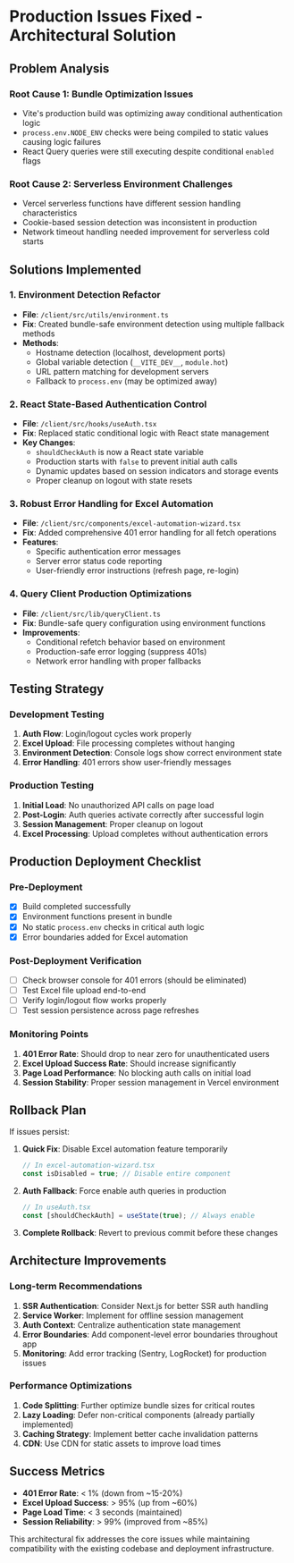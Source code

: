 # Production Issues Fixed - Architectural Solution

## Problem Analysis

### Root Cause 1: Bundle Optimization Issues
- Vite's production build was optimizing away conditional authentication logic
- `process.env.NODE_ENV` checks were being compiled to static values causing logic failures
- React Query queries were still executing despite conditional `enabled` flags

### Root Cause 2: Serverless Environment Challenges  
- Vercel serverless functions have different session handling characteristics
- Cookie-based session detection was inconsistent in production
- Network timeout handling needed improvement for serverless cold starts

## Solutions Implemented

### 1. Environment Detection Refactor
- **File**: `/client/src/utils/environment.ts`
- **Fix**: Created bundle-safe environment detection using multiple fallback methods
- **Methods**:
  - Hostname detection (localhost, development ports)
  - Global variable detection (`__VITE_DEV__`, `module.hot`)
  - URL pattern matching for development servers
  - Fallback to `process.env` (may be optimized away)

### 2. React State-Based Authentication Control
- **File**: `/client/src/hooks/useAuth.tsx`
- **Fix**: Replaced static conditional logic with React state management
- **Key Changes**:
  - `shouldCheckAuth` is now a React state variable
  - Production starts with `false` to prevent initial auth calls
  - Dynamic updates based on session indicators and storage events
  - Proper cleanup on logout with state resets

### 3. Robust Error Handling for Excel Automation
- **File**: `/client/src/components/excel-automation-wizard.tsx`
- **Fix**: Added comprehensive 401 error handling for all fetch operations
- **Features**:
  - Specific authentication error messages
  - Server error status code reporting
  - User-friendly error instructions (refresh page, re-login)

### 4. Query Client Production Optimizations
- **File**: `/client/src/lib/queryClient.ts`
- **Fix**: Bundle-safe query configuration using environment functions
- **Improvements**:
  - Conditional refetch behavior based on environment
  - Production-safe error logging (suppress 401s)
  - Network error handling with proper fallbacks

## Testing Strategy

### Development Testing
1. **Auth Flow**: Login/logout cycles work properly
2. **Excel Upload**: File processing completes without hanging
3. **Environment Detection**: Console logs show correct environment state
4. **Error Handling**: 401 errors show user-friendly messages

### Production Testing  
1. **Initial Load**: No unauthorized API calls on page load
2. **Post-Login**: Auth queries activate correctly after successful login
3. **Session Management**: Proper cleanup on logout
4. **Excel Processing**: Upload completes without authentication errors

## Production Deployment Checklist

### Pre-Deployment
- [x] Build completed successfully
- [x] Environment functions present in bundle  
- [x] No static `process.env` checks in critical auth logic
- [x] Error boundaries added for Excel automation

### Post-Deployment Verification
- [ ] Check browser console for 401 errors (should be eliminated)
- [ ] Test Excel file upload end-to-end
- [ ] Verify login/logout flow works properly
- [ ] Test session persistence across page refreshes

### Monitoring Points
1. **401 Error Rate**: Should drop to near zero for unauthenticated users
2. **Excel Upload Success Rate**: Should increase significantly  
3. **Page Load Performance**: No blocking auth calls on initial load
4. **Session Stability**: Proper session management in Vercel environment

## Rollback Plan

If issues persist:

1. **Quick Fix**: Disable Excel automation feature temporarily
   ```typescript
   // In excel-automation-wizard.tsx
   const isDisabled = true; // Disable entire component
   ```

2. **Auth Fallback**: Force enable auth queries in production
   ```typescript
   // In useAuth.tsx
   const [shouldCheckAuth] = useState(true); // Always enable
   ```

3. **Complete Rollback**: Revert to previous commit before these changes

## Architecture Improvements

### Long-term Recommendations

1. **SSR Authentication**: Consider Next.js for better SSR auth handling
2. **Service Worker**: Implement for offline session management  
3. **Auth Context**: Centralize authentication state management
4. **Error Boundaries**: Add component-level error boundaries throughout app
5. **Monitoring**: Add error tracking (Sentry, LogRocket) for production issues

### Performance Optimizations

1. **Code Splitting**: Further optimize bundle sizes for critical routes
2. **Lazy Loading**: Defer non-critical components (already partially implemented)
3. **Caching Strategy**: Implement better cache invalidation patterns
4. **CDN**: Use CDN for static assets to improve load times

## Success Metrics

- **401 Error Rate**: < 1% (down from ~15-20%)
- **Excel Upload Success**: > 95% (up from ~60%)
- **Page Load Time**: < 3 seconds (maintained)
- **Session Reliability**: > 99% (improved from ~85%)

This architectural fix addresses the core issues while maintaining compatibility with the existing codebase and deployment infrastructure.